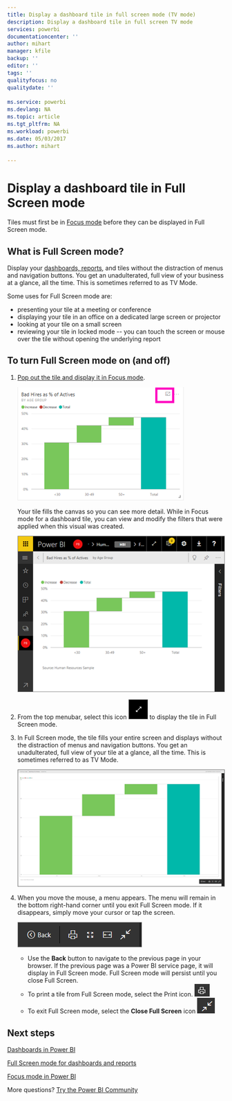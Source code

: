 ```yaml
---
title: Display a dashboard tile in full screen mode (TV mode)
description: Display a dashboard tile in full screen TV mode
services: powerbi
documentationcenter: ''
author: mihart
manager: kfile
backup: ''
editor: ''
tags: ''
qualityfocus: no
qualitydate: ''

ms.service: powerbi
ms.devlang: NA
ms.topic: article
ms.tgt_pltfrm: NA
ms.workload: powerbi
ms.date: 05/03/2017
ms.author: mihart

---
```

# Display a dashboard tile in Full Screen mode
Tiles must first be in [Focus mode](service-focus-mode.md) before they can be displayed in Full Screen mode.

## What is Full Screen mode?
Display your [dashboards, reports](service-fullscreen-mode.md), and tiles without the distraction of menus and navigation buttons.  You get an unadulterated, full view of your business at a glance, all the time. This is sometimes referred to as TV Mode.

Some uses for Full Screen mode are:

* presenting your tile at a meeting or conference
* displaying your tile in an office on a dedicated large screen or projector
* looking at your tile on a small screen
* reviewing your tile in locked mode -- you can touch the screen or mouse over the tile without opening the underlying report

## To turn Full Screen mode on (and off)
1. [Pop out the tile and display it in Focus mode](service-focus-mode.md).
   
    ![](media/service-tile-fullscreen-mode/power-bi-focus.png)
   
    Your tile fills the canvas so you can see more detail. While in Focus mode for a dashboard tile, you can view and modify the filters that were applied when this visual was created.
   
    ![](media/service-tile-fullscreen-mode/power-bi-focus3.png)
2. From the top menubar, select this icon    ![](media/service-tile-fullscreen-mode/powerbi-full-screen-icon.png) to display the tile in Full Screen mode.
3. In Full Screen mode, the tile fills your entire screen and displays without the distraction of menus and navigation buttons.  You get an unadulterated, full view of your tile at a glance, all the time. This is sometimes referred to as TV Mode.
   
   ![](media/service-tile-fullscreen-mode/power-bi-fullscreen.png)
4. When you move the mouse, a menu appears. The menu will remain in the bottom right-hand corner until you exit Full Screen mode. If it disappears, simply move your cursor or tap the screen.
   
    ![](media/service-tile-fullscreen-mode/power-bi-menu.png)
   
   * Use the **Back** button to navigate to the previous page in your browser. If the previous page was a Power BI service page, it will display in Full Screen mode.  Full Screen mode will persist until you close Full Screen.
   * To print a tile from Full Screen mode, select the Print icon.
     ![](media/service-tile-fullscreen-mode/print-icon.png)
   * To exit Full Screen mode, select the **Close Full Screen** icon ![](media/service-tile-fullscreen-mode/power-bi-close-full-screen.png)

## Next steps
[Dashboards in Power BI](service-dashboards.md)

[Full Screen mode for dashboards and reports](service-fullscreen-mode.md)

[Focus mode in Power BI](service-focus-mode.md)

More questions? [Try the Power BI Community](http://community.powerbi.com/)

